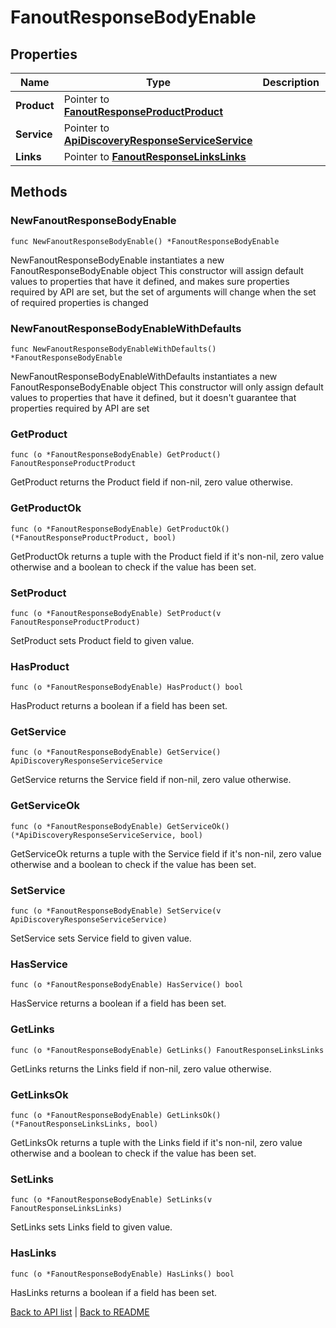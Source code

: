 # FanoutResponseBodyEnable

## Properties

Name | Type | Description | Notes
------------ | ------------- | ------------- | -------------
**Product** | Pointer to [**FanoutResponseProductProduct**](FanoutResponseProductProduct.md) |  | [optional] 
**Service** | Pointer to [**ApiDiscoveryResponseServiceService**](ApiDiscoveryResponseServiceService.md) |  | [optional] 
**Links** | Pointer to [**FanoutResponseLinksLinks**](FanoutResponseLinksLinks.md) |  | [optional] 

## Methods

### NewFanoutResponseBodyEnable

`func NewFanoutResponseBodyEnable() *FanoutResponseBodyEnable`

NewFanoutResponseBodyEnable instantiates a new FanoutResponseBodyEnable object
This constructor will assign default values to properties that have it defined,
and makes sure properties required by API are set, but the set of arguments
will change when the set of required properties is changed

### NewFanoutResponseBodyEnableWithDefaults

`func NewFanoutResponseBodyEnableWithDefaults() *FanoutResponseBodyEnable`

NewFanoutResponseBodyEnableWithDefaults instantiates a new FanoutResponseBodyEnable object
This constructor will only assign default values to properties that have it defined,
but it doesn't guarantee that properties required by API are set

### GetProduct

`func (o *FanoutResponseBodyEnable) GetProduct() FanoutResponseProductProduct`

GetProduct returns the Product field if non-nil, zero value otherwise.

### GetProductOk

`func (o *FanoutResponseBodyEnable) GetProductOk() (*FanoutResponseProductProduct, bool)`

GetProductOk returns a tuple with the Product field if it's non-nil, zero value otherwise
and a boolean to check if the value has been set.

### SetProduct

`func (o *FanoutResponseBodyEnable) SetProduct(v FanoutResponseProductProduct)`

SetProduct sets Product field to given value.

### HasProduct

`func (o *FanoutResponseBodyEnable) HasProduct() bool`

HasProduct returns a boolean if a field has been set.

### GetService

`func (o *FanoutResponseBodyEnable) GetService() ApiDiscoveryResponseServiceService`

GetService returns the Service field if non-nil, zero value otherwise.

### GetServiceOk

`func (o *FanoutResponseBodyEnable) GetServiceOk() (*ApiDiscoveryResponseServiceService, bool)`

GetServiceOk returns a tuple with the Service field if it's non-nil, zero value otherwise
and a boolean to check if the value has been set.

### SetService

`func (o *FanoutResponseBodyEnable) SetService(v ApiDiscoveryResponseServiceService)`

SetService sets Service field to given value.

### HasService

`func (o *FanoutResponseBodyEnable) HasService() bool`

HasService returns a boolean if a field has been set.

### GetLinks

`func (o *FanoutResponseBodyEnable) GetLinks() FanoutResponseLinksLinks`

GetLinks returns the Links field if non-nil, zero value otherwise.

### GetLinksOk

`func (o *FanoutResponseBodyEnable) GetLinksOk() (*FanoutResponseLinksLinks, bool)`

GetLinksOk returns a tuple with the Links field if it's non-nil, zero value otherwise
and a boolean to check if the value has been set.

### SetLinks

`func (o *FanoutResponseBodyEnable) SetLinks(v FanoutResponseLinksLinks)`

SetLinks sets Links field to given value.

### HasLinks

`func (o *FanoutResponseBodyEnable) HasLinks() bool`

HasLinks returns a boolean if a field has been set.


[Back to API list](../README.md#documentation-for-api-endpoints) | [Back to README](../README.md)


